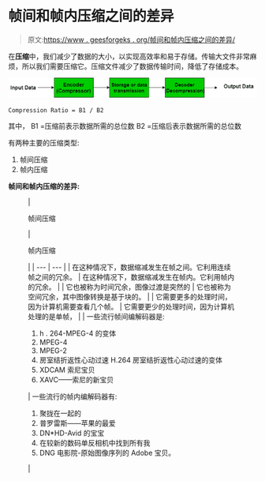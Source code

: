 # 帧间和帧内压缩之间的差异

> 原文:[https://www . geesforgeks . org/帧间和帧内压缩之间的差异/](https://www.geeksforgeeks.org/difference-between-inter-and-intra-frame-compression/)

在**压缩**中，我们减少了数据的大小，以实现高效率和易于存储。传输大文件非常麻烦，所以我们需要压缩它。压缩文件减少了数据传输时间，降低了存储成本。

![](img/75f55b0199db0420fb810f0978ec55c0.png)

```
Compression Ratio = B1 / B2 
```

其中，
B1 =压缩前表示数据所需的总位数
B2 =压缩后表示数据所需的总位数

有两种主要的压缩类型:

1.  帧间压缩
2.  帧内压缩

**帧间和帧内压缩的差异:**

<figure class="table">

| 

帧间压缩

 | 

帧内压缩

 |
| --- | --- |
| 在这种情况下，数据缩减发生在帧之间。它利用连续帧之间的冗余。 | 在这种情况下，数据缩减发生在帧内。它利用帧内的冗余。 |
| 它也被称为时间冗余，图像过渡是突然的 | 它也被称为空间冗余，其中图像转换是基于块的。 |
| 它需要更多的处理时间，因为计算机需要查看几个帧。 | 它需要更少的处理时间，因为计算机处理的是单帧， |
| 一些流行帧间编解码器是:

1.  h . 264-MPEG-4 的变体
2.  MPEG-4
3.  MPEG-2
4.  房室结折返性心动过速 H.264 房室结折返性心动过速的变体
5.  XDCAM 索尼宝贝
6.  XAVC——索尼的新宝贝

 | 一些流行的帧内编解码器有:

1.  聚拢在一起的
2.  普罗雷斯——苹果的最爱
3.  DN*HD-Avid 的宝宝
4.  在较新的数码单反相机中找到所有我
5.  DNG 电影院-原始图像序列的 Adobe 宝贝。

 |

</figure>